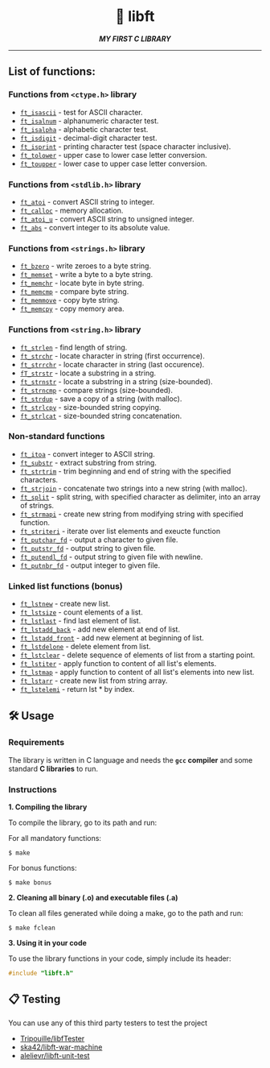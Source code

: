 <h1 align="center">
	🧰 libft
</h1>

<p align="center">
	<b><i>MY FIRST C LIBRARY</i></b><br>
</p>

---

## List of functions:

### Functions from `<ctype.h>` library

* [`ft_isascii`](srcs/ft_isascii.c)			- test for ASCII character.
* [`ft_isalnum`](srcs/ft_isalnum.c)			- alphanumeric character test.
* [`ft_isalpha`](srcs/ft_isalpha.c)			- alphabetic character test.
* [`ft_isdigit`](srcs/ft_isdigit.c)			- decimal-digit character test.
* [`ft_isprint`](srcs/ft_isprint.c)			- printing character test (space character inclusive).
* [`ft_tolower`](srcs/ft_tolower.c)			- upper case to lower case letter conversion.
* [`ft_toupper`](srcs/ft_toupper.c)			- lower case to upper case letter conversion.

### Functions from `<stdlib.h>` library

* [`ft_atoi`](srcs/ft_atoi.c)		- convert ASCII string to integer.
* [`ft_calloc`](srcs/ft_calloc.c)	- memory allocation.
* [`ft_atoi_u`](srcs/ft_atoi_u.c)	- convert ASCII string to unsigned integer.
* [`ft_abs`](srcs/ft_abs.c)			- convert integer to its absolute value.

### Functions from `<strings.h>` library

* [`ft_bzero`](srcs/ft_bzero.c)					- write zeroes to a byte string.
* [`ft_memset`](srcs/ft_memset.c)				- write a byte to a byte string.
* [`ft_memchr`](srcs/ft_memchr.c)				- locate byte in byte string.
* [`ft_memcmp`](srcs/ft_memcmp.c)				- compare byte string.
* [`ft_memmove`](srcs/ft_memmove.c)				- copy byte string.
* [`ft_memcpy`](srcs/ft_memcpy.c)				- copy memory area.

### Functions from `<string.h>` library

* [`ft_strlen`](srcs/ft_strlen.c)				- find length of string.
* [`ft_strchr`](srcs/ft_strchr.c)				- locate character in string (first occurrence).
* [`ft_strrchr`](srcs/ft_strrchr.c)				- locate character in string (last occurence).
* [`fT_strstr`](srcs/ft_strstr.c)				- locate a substring in a string.
* [`ft_strnstr`](srcs/ft_strnstr.c)				- locate a substring in a string (size-bounded).
* [`ft_strncmp`](srcs/ft_strncmp.c) 			- compare strings (size-bounded).
* [`ft_strdup`](srcs/ft_strdup.c)				- save a copy of a string (with malloc).
* [`ft_strlcpy`](srcs/ft_strlcpy.c)				- size-bounded string copying.
* [`ft_strlcat`](srcs/ft_strlcat.c)				- size-bounded string concatenation.

### Non-standard functions

* [`ft_itoa`](srcs/ft_itoa.c)					- convert integer to ASCII string.
* [`ft_substr`](srcs/ft_substr.c)				- extract substring from string.
* [`ft_strtrim`](srcs/ft_strtrim.c)				- trim beginning and end of string with the specified characters.
* [`ft_strjoin`](srcs/ft_strjoin.c)				- concatenate two strings into a new string (with malloc).
* [`ft_split`](srcs/ft_split.c)					- split string, with specified character as delimiter, into an array of strings.
* [`ft_strmapi`](srcs/ft_strmapi.c)				- create new string from modifying string with specified function.
* [`ft_striteri`](srcs/ft_striteri.c)			- iterate over list elements and exeucte function 
* [`ft_putchar_fd`](srcs/ft_putchar_fd.c)		- output a character to given file.
* [`ft_putstr_fd`](srcs/ft_putstr_fd.c)			- output string to given file.
* [`ft_putendl_fd`](srcs/ft_putendl_fd.c)		- output string to given file with newline.
* [`ft_putnbr_fd`](srcs/ft_putnbr_fd.c)			- output integer to given file.

### Linked list functions (bonus)

* [`ft_lstnew`](srcs/ft_lstnew.c)				- create new list.
* [`ft_lstsize`](srcs/ft_lstsize.c)				- count elements of a list.
* [`ft_lstlast`](srcs/ft_lstlast.c)				- find last element of list.
* [`ft_lstadd_back`](srcs/ft_lstadd_back.c)		- add new element at end of list.
* [`ft_lstadd_front`](srcs/ft_lstadd_front.c)	- add new element at beginning of list.
* [`ft_lstdelone`](srcs/ft_lstdelone.c)			- delete element from list.
* [`ft_lstclear`](srcs/ft_lstclear.c)			- delete sequence of elements of list from a starting point.
* [`ft_lstiter`](srcs/ft_lstiter.c)				- apply function to content of all list's elements.
* [`ft_lstmap`](srcs/ft_lstmap.c)				- apply function to content of all list's elements into new list.
* [`ft_lstarr`](srcs/ft_lstarr.c)				- create new list from string array.
* [`ft_lstelemi`](srcs/ft_lstelemi.c)			- return lst * by index.

## 🛠️ Usage

### Requirements

The library is written in C language and needs the **`gcc` compiler** and some standard **C libraries** to run.

### Instructions

**1. Compiling the library**

To compile the library, go to its path and run:

For all mandatory functions:

```shell
$ make
```

For bonus functions:

```shell
$ make bonus
```

**2. Cleaning all binary (.o) and executable files (.a)**

To clean all files generated while doing a make, go to the path and run:

```shell
$ make fclean
```

**3. Using it in your code**

To use the library functions in your code, simply include its header:

```C
#include "libft.h"
```

## 📋 Testing

You can use any of this third party testers to test the project


* [Tripouille/libfTester](https://github.com/Tripouille/libftTester)
* [ska42/libft-war-machine](https://github.com/ska42/libft-war-machine)
* [alelievr/libft-unit-test](https://github.com/alelievr/libft-unit-test)
